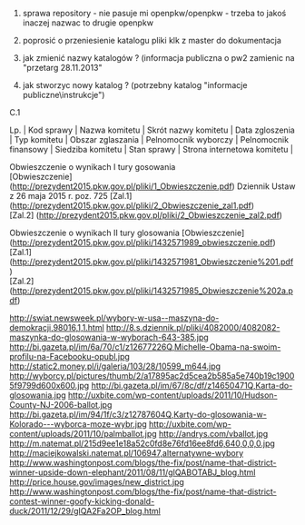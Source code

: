 1. sprawa repository - nie pasuje mi openpkw/openpkw - trzeba to jakoś inaczej nazwac to drugie openpkw

2. poprosić o przeniesienie katalogu pliki klk z master do dokumentacja

3. jak zmienić nazwy katalogów ? (informacja publiczna o pw2 zamienic na "przetarg 28.11.2013"

4.  jak stworzyc nowy katalog ? (potrzebny katalog "informacje publiczne\instrukcje")


C.1

Lp. | Kod sprawy | Nazwa komitetu | Skrót nazwy komitetu | Data zgloszenia | Typ komitetu | Obszar zglaszania | Pelnomocnik wyborczy | Pelnomocnik finansowy | Siedziba komitetu | Stan sprawy | Strona internetowa komitetu |

Obwieszczenie o wynikach I tury gosowania  
[Obwieszczenie] (http://prezydent2015.pkw.gov.pl/pliki/1_Obwieszczenie.pdf) Dziennik Ustaw z 26 maja 2015 r. poz. 725 
[Zal.1] (http://prezydent2015.pkw.gov.pl/pliki/2_Obwieszczenie_zal1.pdf)  
[Zal.2] (http://prezydent2015.pkw.gov.pl/pliki/2_Obwieszczenie_zal2.pdf)  


Obwieszczenie o wynikach II tury glosowania
[Obwieszczenie] (http://prezydent2015.pkw.gov.pl/pliki/1432571989_obwieszczenie.pdf)  
[Zal.1] (http://prezydent2015.pkw.gov.pl/pliki/1432571981_Obwieszczenie%201.pdf)  
[Zal.2] (http://prezydent2015.pkw.gov.pl/pliki/1432571985_Obwieszczenie%202a.pdf)  


http://swiat.newsweek.pl/wybory-w-usa--maszyna-do-demokracji,98016,1,1.html
http://8.s.dziennik.pl/pliki/4082000/4082082-maszynka-do-glosowania-w-wyborach-643-385.jpg
http://bi.gazeta.pl/im/6a/70/c1/z12677226Q,Michelle-Obama-na-swoim-profilu-na-Facebooku-opubl.jpg
http://static2.money.pl/i/galeria/103/28/10599_m644.jpg
http://wyborcy.pl/pictures/thumb/2/a17895ac2d5cea2b585a5e740b19c19005f9799d600x600.jpg
http://bi.gazeta.pl/im/67/8c/df/z14650471Q,Karta-do-glosowania.jpg
http://uxbite.com/wp-content/uploads/2011/10/Hudson-County-NJ-2006-ballot.jpg
http://bi.gazeta.pl/im/94/1f/c3/z12787604Q,Karty-do-glosowania-w-Kolorado---wyborca-moze-wybr.jpg
http://uxbite.com/wp-content/uploads/2011/10/palmballot.jpg
http://andrys.com/vballot.jpg
http://m.natemat.pl/215d9ee1e18a52c0fd8e76fd16ee8fd6,640,0,0,0.jpg
http://maciejkowalski.natemat.pl/106947,alternatywne-wybory
http://www.washingtonpost.com/blogs/the-fix/post/name-that-district-winner-upside-down-elephant/2011/08/11/gIQABOTABJ_blog.html  
http://price.house.gov/images/new_district.jpg  
http://www.washingtonpost.com/blogs/the-fix/post/name-that-district-contest-winner-goofy-kicking-donald-duck/2011/12/29/gIQA2Fa2OP_blog.html  
